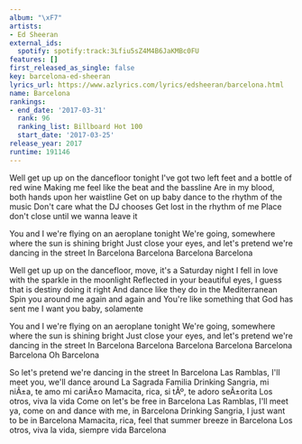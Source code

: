 ```yaml
---
album: "\xF7"
artists:
- Ed Sheeran
external_ids:
  spotify: spotify:track:3Lfiu5sZ4M4B6JaKMBc0FU
features: []
first_released_as_single: false
key: barcelona-ed-sheeran
lyrics_url: https://www.azlyrics.com/lyrics/edsheeran/barcelona.html
name: Barcelona
rankings:
- end_date: '2017-03-31'
  rank: 96
  ranking_list: Billboard Hot 100
  start_date: '2017-03-25'
release_year: 2017
runtime: 191146
---
```

Well get up up on the dancefloor tonight
I've got two left feet and a bottle of red wine
Making me feel like the beat and the bassline
Are in my blood, both hands upon her waistline
Get on up baby dance to the rhythm of the music
Don't care what the DJ chooses
Get lost in the rhythm of me
Place don't close until we wanna leave it

You and I we're flying on an aeroplane tonight
We're going, somewhere where the sun is shining bright
Just close your eyes, and let's pretend we're dancing in the street
In Barcelona
Barcelona
Barcelona
Barcelona

Well get up up on the dancefloor, move, it's a Saturday night
I fell in love with the sparkle in the moonlight
Reflected in your beautiful eyes, I guess that is destiny doing it right
And dance like they do in the Mediterranean
Spin you around me again and again and
You're like something that God has sent me
I want you baby, solamente

You and I we're flying on an aeroplane tonight
We're going, somewhere where the sun is shining bright
Just close your eyes, and let's pretend we're dancing in the street
In Barcelona
Barcelona
Barcelona
Barcelona
Barcelona
Barcelona
Oh Barcelona

So let's pretend we're dancing in the street
In Barcelona
Las Ramblas, I'll meet you, we'll dance around La Sagrada Familia
Drinking Sangria, mi niÃ±a, te amo mi cariÃ±o
Mamacita, rica, si tÃº, te adoro seÃ±orita
Los otros, viva la vida
Come on let's be free in Barcelona
Las Ramblas, I'll meet ya, come on and dance with me, in Barcelona
Drinking Sangria, I just want to be in Barcelona
Mamacita, rica, feel that summer breeze in Barcelona
Los otros, viva la vida, siempre vida Barcelona
